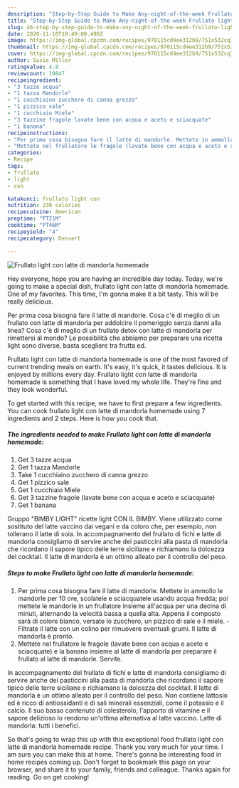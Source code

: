 ```yaml
---
description: "Step-by-Step Guide to Make Any-night-of-the-week Frullato light con latte di mandorla homemade"
title: "Step-by-Step Guide to Make Any-night-of-the-week Frullato light con latte di mandorla homemade"
slug: 46-step-by-step-guide-to-make-any-night-of-the-week-frullato-light-con-latte-di-mandorla-homemade
date: 2020-11-10T18:49:00.490Z
image: https://img-global.cpcdn.com/recipes/970115cd4ee312b9/751x532cq70/frullato-light-con-latte-di-mandorla-homemade-recipe-main-photo.jpg
thumbnail: https://img-global.cpcdn.com/recipes/970115cd4ee312b9/751x532cq70/frullato-light-con-latte-di-mandorla-homemade-recipe-main-photo.jpg
cover: https://img-global.cpcdn.com/recipes/970115cd4ee312b9/751x532cq70/frullato-light-con-latte-di-mandorla-homemade-recipe-main-photo.jpg
author: Susie Miller
ratingvalue: 4.8
reviewcount: 19847
recipeingredient:
- "3 tazze acqua"
- "1 tazza Mandorle"
- "1 cucchiaino zucchero di canna grezzo"
- "1 pizzico sale"
- "1 cucchiaio Miele"
- "3 tazzine fragole lavate bene con acqua e aceto e sciacquate"
- "1 banana"
recipeinstructions:
- "Per prima cosa bisogna fare il latte di mandorle. Mettete in ammollo le mandorle per 10 ore, scolatele e sciacquatele usando acqua fredda; poi mettete le mandorle in un frullatore insieme all&#39;acqua per una decina di minuti, alternando la velocità bassa a quella alta. Appena il composto sarà di colore bianco, versate lo zucchero, un pizzico di sale e il miele. Filtrate il latte con un colino per rimuovere eventuali grumi. Il latte di mandorla è pronto."
- "Mettete nel frullatore le fragole (lavate bene con acqua e aceto e sciacquate) e la banana insieme al latte di mandorla per preparare il frullato al latte di mandorle. Servite."
categories:
- Recipe
tags:
- frullato
- light
- con

katakunci: frullato light con 
nutrition: 239 calories
recipecuisine: American
preptime: "PT21M"
cooktime: "PT46M"
recipeyield: "4"
recipecategory: Dessert

---
```



![Frullato light con latte di mandorla homemade](https://img-global.cpcdn.com/recipes/970115cd4ee312b9/751x532cq70/frullato-light-con-latte-di-mandorla-homemade-recipe-main-photo.jpg)

Hey everyone, hope you are having an incredible day today. Today, we're going to make a special dish, frullato light con latte di mandorla homemade. One of my favorites. This time, I'm gonna make it a bit tasty. This will be really delicious.

Per prima cosa bisogna fare il latte di mandorle. Cosa c&#39;è di meglio di un frullato con latte di mandorla per addolcire il pomeriggio senza danni alla linea? Cosa c&#39;è di meglio di un frullato detox con latte di mandorla per rimettersi al mondo? Le possibilità che abbiamo per preparare una ricetta light sono diverse, basta scegliere tra frutta ed.

Frullato light con latte di mandorla homemade is one of the most favored of current trending meals on earth. It's easy, it's quick, it tastes delicious. It is enjoyed by millions every day. Frullato light con latte di mandorla homemade is something that I have loved my whole life. They're fine and they look wonderful.


To get started with this recipe, we have to first prepare a few ingredients. You can cook frullato light con latte di mandorla homemade using 7 ingredients and 2 steps. Here is how you cook that.

<!--inarticleads1-->

##### The ingredients needed to make Frullato light con latte di mandorla homemade:

1. Get 3 tazze acqua
1. Get 1 tazza Mandorle
1. Take 1 cucchiaino zucchero di canna grezzo
1. Get 1 pizzico sale
1. Get 1 cucchiaio Miele
1. Get 3 tazzine fragole (lavate bene con acqua e aceto e sciacquate)
1. Get 1 banana


Gruppo &#34;BIMBY LIGHT&#34; ricette light CON IL BIMBY. Viene utilizzato come sostituto del latte vaccino dai vegani e da coloro che, per esempio, non tollerano il latte di soia. In accompagnamento del frullato di fichi e latte di mandorla consigliamo di servire anche dei pasticcini alla pasta di mandorla che ricordano il sapore tipico delle terre siciliane e richiamano la dolcezza del cocktail. Il latte di mandorla è un ottimo alleato per il controllo del peso. 

<!--inarticleads2-->

##### Steps to make Frullato light con latte di mandorla homemade:

1. Per prima cosa bisogna fare il latte di mandorle. Mettete in ammollo le mandorle per 10 ore, scolatele e sciacquatele usando acqua fredda; poi mettete le mandorle in un frullatore insieme all&#39;acqua per una decina di minuti, alternando la velocità bassa a quella alta. Appena il composto sarà di colore bianco, versate lo zucchero, un pizzico di sale e il miele. - Filtrate il latte con un colino per rimuovere eventuali grumi. Il latte di mandorla è pronto.
1. Mettete nel frullatore le fragole (lavate bene con acqua e aceto e sciacquate) e la banana insieme al latte di mandorla per preparare il frullato al latte di mandorle. Servite.


In accompagnamento del frullato di fichi e latte di mandorla consigliamo di servire anche dei pasticcini alla pasta di mandorla che ricordano il sapore tipico delle terre siciliane e richiamano la dolcezza del cocktail. Il latte di mandorla è un ottimo alleato per il controllo del peso. Non contiene lattosio ed è ricco di antiossidanti e di sali minerali essenziali, come il potassio e il calcio. Il suo basso contenuto di colesterolo, l&#39;apporto di vitamine e il sapore delizioso lo rendono un&#39;ottima alternativa al latte vaccino. Latte di mandorla: tutti i benefici. 

So that's going to wrap this up with this exceptional food frullato light con latte di mandorla homemade recipe. Thank you very much for your time. I am sure you can make this at home. There's gonna be interesting food in home recipes coming up. Don't forget to bookmark this page on your browser, and share it to your family, friends and colleague. Thanks again for reading. Go on get cooking!
